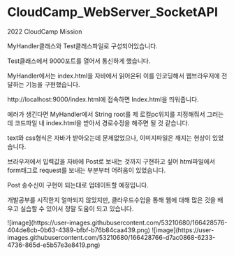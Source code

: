 # CloudCamp_WebServer_SocketAPI
2022 CloudCamp Mission

MyHandler클래스와 Test클래스파일로 구성되어있습니다.

Test클래스에서 9000포트를 열어서 통신하게 했습니다. <p>
MyHandler에서는 index.html을 자바에서 읽어온뒤 이를 인코딩해서 웹브라우저에 전달하는 기능을 구현했습니다. <p>
<p>
http://localhost:9000/index.html에 접속하면 Index.html을 띄워줍니다.<p>
에러가 생긴다면 MyHandler에서 String root를 제 로컬pc위치를 지정해줘서 그러는데 코드파일 내 index.html을 받아서 경로수정을 해주면 될 것 같습니다.<p>
<p>
text와 css형식은 자바가 받아오는데 문제없었으나, 이미지파일은 깨지는 현상이 있었습니다.<p>
브라우저에서 입력값을 자바에 Post로 보내는 것까지 구현하고 싶어 html파일에서 form태그로 request를 보내는 부분부터 어려움이 있었습니다.<p>
<p>
Post 송수신이 구현이 되는대로 업데이트할 예정입니다.<p>
개발공부를 시작한지 얼마되지 않았지만, 클라우드수업을 통해 웹에 대해 많은 것을 배우고 실습할 수 있어서 정말 도움이 되고 있습니다.<p>
![image](https://user-images.githubusercontent.com/53210680/166428576-404de8cb-0b63-4389-bfbf-b76b84caa439.png)
![image](https://user-images.githubusercontent.com/53210680/166428766-d7ac0868-6233-4736-865d-e5b57e3e8419.png)
